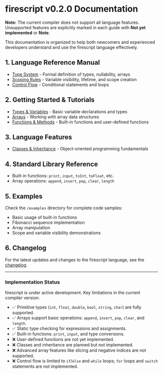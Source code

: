 # firescript v0.2.0 Documentation

**Note:** The current compiler does not support all language features. Unsupported features are explicitly marked in each guide with **Not yet implemented** or **Note**.

This documentation is organized to help both newcomers and experienced developers understand and use the firescript language effectively.

## 1. Language Reference Manual

* [Type System](type_system.md) - Formal definition of types, nullability, arrays
* [Scoping Rules](scoping.md) - Variable visibility, lifetime, and scope creation
* [Control Flow](control_flow.md) - Conditional statements and loops

## 2. Getting Started & Tutorials

* [Types & Variables](variables.md) - Basic variable declarations and types
* [Arrays](arrays.md) - Working with array data structures
* [Functions & Methods](functions.md) - Built-in functions and user-defined functions

## 3. Language Features

* [Classes & Inheritance](classes.md) - Object-oriented programming fundamentals

## 4. Standard Library Reference

* Built-in functions: `print`, `input`, `toInt`, `toFloat`, etc.
* Array operations: `append`, `insert`, `pop`, `clear`, `length`

## 5. Examples

Check the `/examples` directory for complete code samples:

* Basic usage of built-in functions
* Fibonacci sequence implementation
* Array manipulation
* Scope and variable visibility demonstrations

## 6. Changelog

For the latest updates and changes to the firescript language, see the [changelog](changelog.md).

---

### Implementation Status

firescript is under active development. Key limitations in the current compiler version:

* ✅ Primitive types (`int`, `float`, `double`, `bool`, `string`, `char`) are fully supported.
* ✅ Arrays support basic operations: `append`, `insert`, `pop`, `clear`, and `length`.
* ✅ Static type checking for expressions and assignments.
* ✅ Built-in functions: `print`, `input`, and type conversions.
* ❌ User-defined functions are not yet implemented.
* ❌ Classes and inheritance are planned but not implemented.
* ❌ Advanced array features like slicing and negative indices are not supported.
* ❌ Control flow is limited to `if`/`else` and `while` loops; `for` loops and `switch` statements are not implemented.
